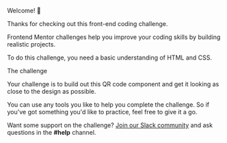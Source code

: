 Welcome! 👋

Thanks for checking out this front-end coding challenge.

Frontend Mentor challenges help you improve your coding skills by building realistic projects.

To do this challenge, you need a basic understanding of HTML and CSS.

The challenge

Your challenge is to build out this QR code component and get it looking as close to the design as possible.

You can use any tools you like to help you complete the challenge. So if you've got something you'd like to practice, feel free to give it a go.

Want some support on the challenge? [Join our Slack community](https://www.frontendmentor.io/slack) and ask questions in the **#help** channel.
